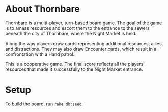 # About Thornbare
Thornbare is a multi-player, turn-based board game. The goal of the game is to
amass resources and escort them to the entrance to the sewers beneath the
city of Thornbare, where the Night Market is held.

Along the way players draw cards representing additional resources, allies, and
distractions. They may also draw Encounter cards, which result in a confrontation
with a Hand patrol.

This is a cooperative game. The final score reflects all the players' resources
that made it successfully to the Night Market entrance.

# Setup

To build the board, run `rake db:seed`.

